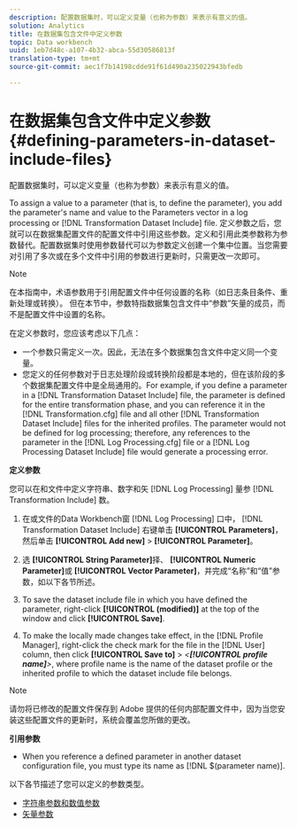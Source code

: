 ```yaml
---
description: 配置数据集时，可以定义变量（也称为参数）来表示有意义的值。
solution: Analytics
title: 在数据集包含文件中定义参数
topic: Data workbench
uuid: 1eb7d48c-a107-4b32-abca-55d30586813f
translation-type: tm+mt
source-git-commit: aec1f7b14198cdde91f61d490a235022943bfedb

---
```



# 在数据集包含文件中定义参数{#defining-parameters-in-dataset-include-files}

配置数据集时，可以定义变量（也称为参数）来表示有意义的值。

To assign a value to a parameter (that is, to define the parameter), you add the parameter&#39;s name and value to the Parameters vector in a log processing or [!DNL Transformation Dataset Include] file. 定义参数之后，您就可以在数据集配置文件的配置文件中引用这些参数。定义和引用此类参数称为参数替代。配置数据集时使用参数替代可以为参数定义创建一个集中位置。当您需要对引用了多次或在多个文件中引用的参数进行更新时，只需更改一次即可。

>[!NOTE]
>
>在本指南中，术语参数用于引用配置文件中任何设置的名称（如日志条目条件、重新处理或转换）。 但在本节中，参数特指数据集包含文件中“参数”矢量的成员，而不是配置文件中设置的名称。

在定义参数时，您应该考虑以下几点：

* 一个参数只需定义一次。因此，无法在多个数据集包含文件中定义同一个变量。
* 您定义的任何参数对于日志处理阶段或转换阶段都是本地的，但在该阶段的多个数据集配置文件中是全局通用的。For example, if you define a parameter in a [!DNL Transformation Dataset Include] file, the parameter is defined for the entire transformation phase, and you can reference it in the [!DNL Transformation.cfg] file and all other [!DNL Transformation Dataset Include] files for the inherited profiles. The parameter would not be defined for log processing; therefore, any references to the parameter in the [!DNL Log Processing.cfg] file or a [!DNL Log Processing Dataset Include] file would generate a processing error.

**定义参数**

您可以在和文件中定义字符串、数字和矢 [!DNL Log Processing] 量参 [!DNL Transformation Include] 数。

1. 在或文件的Data Workbench窗 [!DNL Log Processing] 口中， [!DNL Transformation Dataset Include] 右键单击 **[!UICONTROL Parameters]**，然后单击 **[!UICONTROL Add new]** > **[!UICONTROL Parameter]**。

1. 选 **[!UICONTROL String Parameter]**&#x200B;择、 **[!UICONTROL Numeric Parameter]**&#x200B;或 **[!UICONTROL Vector Parameter]**，并完成“名称”和“值”参数，如以下各节所述。

1. To save the dataset include file in which you have defined the parameter, right-click **[!UICONTROL (modified)]** at the top of the window and click **[!UICONTROL Save]**.

1. To make the locally made changes take effect, in the [!DNL Profile Manager], right-click the check mark for the file in the [!DNL User] column, then click **[!UICONTROL Save to]** > *&lt;**[!UICONTROL profile name]**>*, where profile name is the name of the dataset profile or the inherited profile to which the dataset include file belongs.

>[!NOTE]
>
>请勿将已修改的配置文件保存到 Adobe 提供的任何内部配置文件中，因为当您安装这些配置文件的更新时，系统会覆盖您所做的更改。

**引用参数**

* When you reference a defined parameter in another dataset configuration file, you must type its name as [!DNL $(parameter name)].

以下各节描述了您可以定义的参数类型。

* [字符串参数和数值参数](../../../../home/c-dataset-const-proc/c-dataset-inc-files/c-def-param-dataset-inc-files/c-string-num-param.md#concept-14f391ce107c4a3dad827ec7967f1080)
* [矢量参数](../../../../home/c-dataset-const-proc/c-dataset-inc-files/c-def-param-dataset-inc-files/c-vector-param.md#concept-adb42a5474e245a9996d0aa8d5d522d0)


